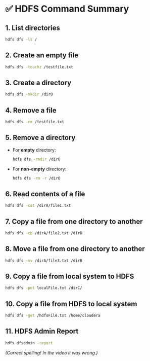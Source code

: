 # ✅ HDFS Command Summary

## 1. List directories
```bash
hdfs dfs -ls /
```

## 2. Create an empty file
```bash
hdfs dfs -touchz /testfile.txt
```

## 3. Create a directory
```bash
hdfs dfs -mkdir /dirO
```

## 4. Remove a file
```bash
hdfs dfs -rm /testfile.txt
```

## 5. Remove a directory

- For **empty** directory:
  ```bash
  hdfs dfs -rmdir /dirO
  ```

- For **non-empty** directory:
  ```bash
  hdfs dfs -rm -r /dirO
  ```

## 6. Read contents of a file
```bash
hdfs dfs -cat /dirA/file1.txt
```

## 7. Copy a file from one directory to another
```bash
hdfs dfs -cp /dirA/file2.txt /dirB
```

## 8. Move a file from one directory to another
```bash
hdfs dfs -mv /dirA/file3.txt /dirB
```

## 9. Copy a file from local system to HDFS
```bash
hdfs dfs -put localFile.txt /dirC/
```

## 10. Copy a file from HDFS to local system
```bash
hdfs dfs -get /hdfsFile.txt /home/cloudera
```

## 11. HDFS Admin Report
```bash
hdfs dfsadmin -report
```
*(Correct spelling! In the video it was wrong.)*
